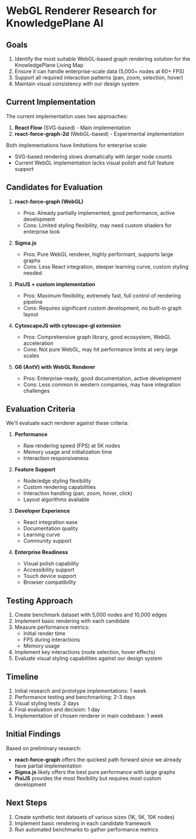 # WebGL Renderer Research for KnowledgePlane AI

## Goals

1. Identify the most suitable WebGL-based graph rendering solution for the KnowledgePlane Living Map
2. Ensure it can handle enterprise-scale data (5,000+ nodes at 60+ FPS) 
3. Support all required interaction patterns (pan, zoom, selection, hover)
4. Maintain visual consistency with our design system

## Current Implementation

The current implementation uses two approaches:
1. **React Flow** (SVG-based) - Main implementation
2. **react-force-graph-2d** (WebGL-based) - Experimental implementation

Both implementations have limitations for enterprise scale:
- SVG-based rendering slows dramatically with larger node counts
- Current WebGL implementation lacks visual polish and full feature support

## Candidates for Evaluation

1. **react-force-graph (WebGL)**
   - Pros: Already partially implemented, good performance, active development
   - Cons: Limited styling flexibility, may need custom shaders for enterprise look

2. **Sigma.js**
   - Pros: Pure WebGL renderer, highly performant, supports large graphs
   - Cons: Less React integration, steeper learning curve, custom styling needed

3. **PixiJS + custom implementation**
   - Pros: Maximum flexibility, extremely fast, full control of rendering pipeline
   - Cons: Requires significant custom development, no built-in graph layout

4. **CytoscapeJS with cytoscape-gl extension**
   - Pros: Comprehensive graph library, good ecosystem, WebGL acceleration
   - Cons: Not pure WebGL, may hit performance limits at very large scales

5. **G6 (AntV) with WebGL Renderer**
   - Pros: Enterprise-ready, good documentation, active development
   - Cons: Less common in western companies, may have integration challenges

## Evaluation Criteria

We'll evaluate each renderer against these criteria:

1. **Performance**
   - Raw rendering speed (FPS) at 5K nodes
   - Memory usage and initialization time
   - Interaction responsiveness

2. **Feature Support**
   - Node/edge styling flexibility
   - Custom rendering capabilities
   - Interaction handling (pan, zoom, hover, click)
   - Layout algorithms available

3. **Developer Experience**
   - React integration ease
   - Documentation quality
   - Learning curve
   - Community support

4. **Enterprise Readiness**
   - Visual polish capability
   - Accessibility support
   - Touch device support
   - Browser compatibility

## Testing Approach

1. Create benchmark dataset with 5,000 nodes and 10,000 edges
2. Implement basic rendering with each candidate
3. Measure performance metrics:
   - Initial render time
   - FPS during interactions
   - Memory usage
4. Implement key interactions (node selection, hover effects)
5. Evaluate visual styling capabilities against our design system

## Timeline

1. Initial research and prototype implementations: 1 week
2. Performance testing and benchmarking: 2-3 days
3. Visual styling tests: 2 days
4. Final evaluation and decision: 1 day
5. Implementation of chosen renderer in main codebase: 1 week

## Initial Findings

Based on preliminary research:

- **react-force-graph** offers the quickest path forward since we already have partial implementation
- **Sigma.js** likely offers the best pure performance with large graphs
- **PixiJS** provides the most flexibility but requires most custom development

## Next Steps

1. Create synthetic test datasets of various sizes (1K, 5K, 10K nodes)
2. Implement basic rendering in each candidate framework
3. Run automated benchmarks to gather performance metrics 